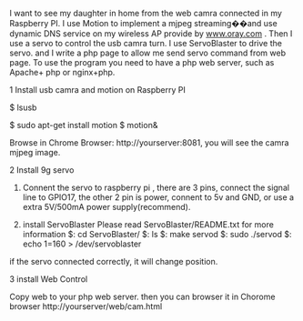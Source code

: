 I want to see my daughter in home from the web camra connected in my Raspberry PI.
I use Motion to implement a mjpeg streaming��and use dynamic DNS service on my wireless AP provide by www.oray.com .
Then I use a servo to control the usb camra turn. I use ServoBlaster to drive the servo. and I write a php page to allow me send servo command from web page.
To use the program you need to have a php web server, such as Apache+ php or nginx+php.

1 Install usb camra and motion on Raspberry PI

$ lsusb

$ sudo apt-get install  motion
$ motion&

Browse in Chrome Browser: http://yourserver:8081, you will see the camra mjpeg image.

2 Install 9g servo

1) Connent the servo to raspberry pi , there are 3 pins, connect the signal line to GPIO17, the other 2 pin is power, connent to 5v and GND, or use a extra 5V/500mA power supply(recommend).

2) install ServoBlaster
Please read ServoBlaster/README.txt for more information
$: cd ServoBlaster/
$: ls
$:  make servod
$:  sudo ./servod 
$: echo 1=160 > /dev/servoblaster

if the servo connected correctly, it will change position.

3 install Web Control

Copy web to your php web server. then you can browser it in Chorome browser
http://yourserver/web/cam.html
